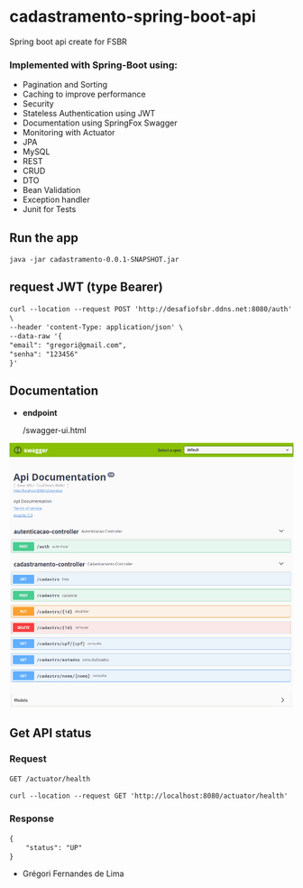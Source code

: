 
# cadastramento-spring-boot-api
 Spring boot api create for FSBR

### Implemented with Spring-Boot using:
- Pagination and Sorting
- Caching to improve performance
- Security
- Stateless Authentication using JWT
- Documentation using SpringFox Swagger
- Monitoring with Actuator
- JPA
- MySQL
- REST
- CRUD
- DTO
- Bean Validation
- Exception handler
- Junit for Tests

## Run the app

    java -jar cadastramento-0.0.1-SNAPSHOT.jar
    
## request JWT (type Bearer)

    curl --location --request POST 'http://desafiofsbr.ddns.net:8080/auth' \
	--header 'content-Type: application/json' \
	--data-raw '{
	"email": "gregori@gmail.com",
	"senha": "123456"
	}'


**Documentation**
----
* **endpoint**

  /swagger-ui.html
  
![](https://raw.githubusercontent.com/gregoriLima/cadastramento-spring-boot-api/main/src/main/resources/static/swagger.png)

## Get API status

### Request

`GET /actuator/health`

    curl --location --request GET 'http://localhost:8080/actuator/health'

### Response

    {
    	"status": "UP"
    }




- Grégori Fernandes de Lima
